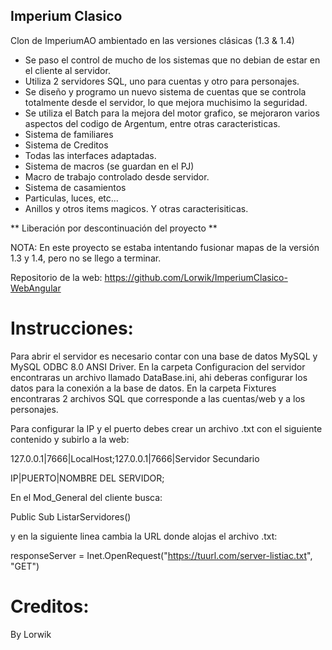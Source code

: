 ## Imperium Clasico

Clon de ImperiumAO ambientado en las versiones clásicas (1.3 & 1.4)

- Se paso el control de mucho de los sistemas que no debian de estar en el cliente al servidor.
- Utiliza 2 servidores SQL, uno para cuentas y otro para personajes.
- Se diseño y programo un nuevo sistema de cuentas que se controla totalmente desde el servidor, lo que mejora muchisimo la seguridad.
- Se utiliza el Batch para la mejora del motor grafico, se mejoraron varios aspectos del codigo de Argentum, entre otras caracteristicas.
- Sistema de familiares
- Sistema de Creditos
- Todas las interfaces adaptadas.
- Sistema de macros (se guardan en el PJ)
- Macro de trabajo controlado desde servidor.
- Sistema de casamientos
- Particulas, luces, etc...
- Anillos y otros items magicos.
Y otras caracterisiticas.

** Liberación por descontinuación del proyecto **

NOTA: En este proyecto se estaba intentando fusionar mapas de la versión 1.3 y 1.4, pero no se llego a terminar.

Repositorio de la web: https://github.com/Lorwik/ImperiumClasico-WebAngular

# Instrucciones:

Para abrir el servidor es necesario contar con una base de datos MySQL y MySQL ODBC 8.0 ANSI Driver.
En la carpeta Configuracion del servidor encontraras un archivo llamado DataBase.ini, ahi deberas configurar los datos para la conexión a la base de datos. En la carpeta Fixtures encontraras 2 archivos SQL que corresponde a las cuentas/web y a los personajes.

Para configurar la IP y el puerto debes crear un archivo .txt con el siguiente contenido y subirlo a la web:

127.0.0.1|7666|LocalHost;127.0.0.1|7666|Servidor Secundario

IP|PUERTO|NOMBRE DEL SERVIDOR;

En el Mod_General del cliente busca:

Public Sub ListarServidores()

y en la siguiente linea cambia la URL donde alojas el archivo .txt:

responseServer = Inet.OpenRequest("https://tuurl.com/server-listiac.txt", "GET")

# Creditos:

By Lorwik